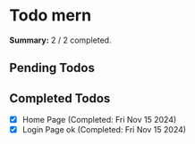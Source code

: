 # Todo mern 

**Summary:** 2 / 2 completed.

## Pending Todos

## Completed Todos
- [x] Home Page (Completed: Fri Nov 15 2024)
- [x] Login Page ok (Completed: Fri Nov 15 2024)
